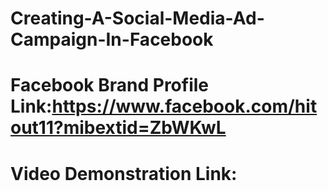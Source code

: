# Creating-A-Social-Media-Ad-Campaign-In-Facebook
# Facebook Brand Profile Link:https://www.facebook.com/hitout11?mibextid=ZbWKwL
# Video Demonstration Link:
